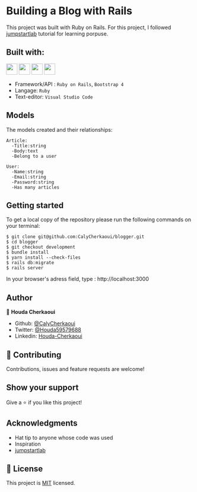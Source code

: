 # Building a Blog with Rails

This project was built with Ruby on Rails.
For this project, I followed [jumpstartlab](http://tutorials.jumpstartlab.com/projects/blogger.html) tutorial for learning porpuse.

## Built with:

<code><a href="#" target="_blank"><img height="30" src="https://www.vectorlogo.zone/logos/ruby-lang/ruby-lang-horizontal.svg"></a></code>
<code><a href="#" target="_blank"><img height="30" src="https://www.vectorlogo.zone/logos/git-scm/git-scm-ar21.svg"></a></code>
<code><a href="#" target="_blank"><img height="30" src="https://www.vectorlogo.zone/logos/getbootstrap/getbootstrap-icon.svg"></a></code>
<code><a href="#" target="_blank"><img height="30" src="https://www.vectorlogo.zone/logos/w3_html5/w3_html5-ar21.svg"></a></code>

- Framework/API : ``Ruby on Rails``, ``Bootstrap 4``
- Langage: ``Ruby``
- Text-editor: ``Visual Studio Code``


## Models

The models created and their relationships:
```
Article:
  -Title:string
  -Body:text
  -Belong to a user
```

```
User:
  -Name:string
  -Email:string
  -Password:string
  -Has many articles
```

## Getting started

To get a local copy of the repository please run the following commands on your terminal:

```
$ git clone git@github.com:CalyCherkaoui/blogger.git
$ cd blogger
$ git checkout development
$ bundle install
$ yarn install --check-files
$ rails db:migrate
$ rails server
```
In your browser's adress field, type : http://localhost:3000

## Author

👤 **Houda Cherkaoui**

- Github: [@CalyCherkaoui](https://github.com/CalyCherkaoui)
- Twitter: [@Houda59579688](https://twitter.com/Houda59579688)
- Linkedin: [Houda-Cherkaoui](https://www.linkedin.com/in/houda-cherkaoui-64106395/)


## 🤝 Contributing

Contributions, issues and feature requests are welcome!

## Show your support

Give a ⭐️ if you like this project!

## Acknowledgments

- Hat tip to anyone whose code was used
- Inspiration
- [jumpstartlab](http://tutorials.jumpstartlab.com/projects/blogger.html) 

## 📝 License

This project is [MIT]() licensed.
